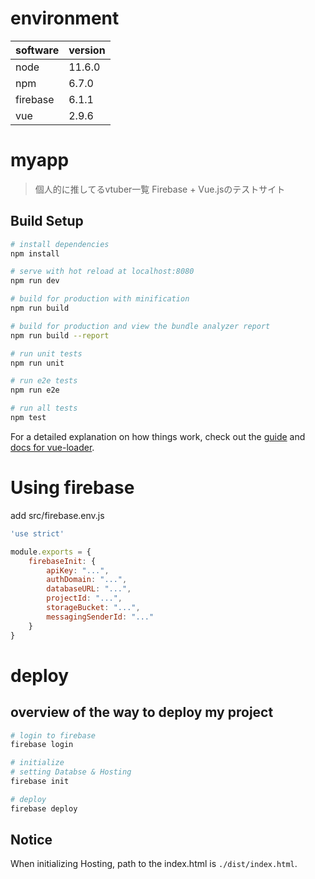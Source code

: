 # environment

| software | version |
|---       |---      |
| node     | 11.6.0  |
| npm      | 6.7.0   |
| firebase | 6.1.1   |
| vue      | 2.9.6   |

# myapp

> 個人的に推してるvtuber一覧
> Firebase + Vue.jsのテストサイト

## Build Setup

``` bash
# install dependencies
npm install

# serve with hot reload at localhost:8080
npm run dev

# build for production with minification
npm run build

# build for production and view the bundle analyzer report
npm run build --report

# run unit tests
npm run unit

# run e2e tests
npm run e2e

# run all tests
npm test
```

For a detailed explanation on how things work, check out the [guide](http://vuejs-templates.github.io/webpack/) and [docs for vue-loader](http://vuejs.github.io/vue-loader).

# Using firebase
add src/firebase.env.js
```javascript:firebase.env.js
'use strict'

module.exports = {
	firebaseInit: {
		apiKey: "...",
		authDomain: "...",
		databaseURL: "...",
		projectId: "...",
		storageBucket: "...",
		messagingSenderId: "..."
	}
}
```

# deploy
## overview of the way to deploy my project
```bash
# login to firebase
firebase login

# initialize
# setting Databse & Hosting
firebase init

# deploy
firebase deploy
```

## Notice
When initializing Hosting, path to the index.html is `./dist/index.html`.
